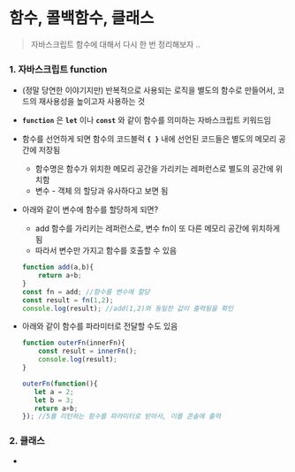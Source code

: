 # 함수, 콜백함수, 클래스

> 자바스크립트 함수에 대해서 다시 한 번 정리해보자 ..  

#### 

### 1. 자바스크립트 function

- (정말 당연한 이야기지만) 반복적으로 사용되는 로직을 별도의 함수로 만들어서, 코드의 재사용성을 높이고자 사용하는 것

- __`function`__ 은 __`let`__ 이나 __`const`__ 와 같이 함수를 의미하는 자바스크립트 키워드임

- 함수를 선언하게 되면 함수의 코드블럭 __`{ }`__ 내에 선언된 코드들은 별도의 메모리 공간에 저장됨

  - 함수명은 함수가 위치한 메모리 공간을 가리키는 레퍼런스로 별도의 공간에 위치함
  - 변수 - 객체 의 할당과 유사하다고 보면 됨

- 아래와 같이 변수에 함수를 할당하게 되면?

  - add 함수를 가리키는 레퍼런스로, 변수 fn이 또 다른 메모리 공간에 위치하게 됨
  - 따라서 변수만 가지고 함수를 호출할 수 있음

  ```javascript
  function add(a,b){
      return a+b;
  }
  const fn = add; //함수를 변수에 할당
  const result = fn(1,2);
  console.log(result); //add(1,2)와 동일한 값이 출력됨을 확인
  ```

- 아래와 같이 함수를 파라미터로 전달할 수도 있음

  ```javascript
  function outerFn(innerFn){
      const result = innerFn();
      console.log(result);
  }
  
  outerFn(function(){
     let a = 2;
     let b = 3;
     return a+b;
  }); //5를 리턴하는 함수를 파라미터로 받아서, 이를 콘솔에 출력
  ```

  

####  

### 2. 클래스

- 

